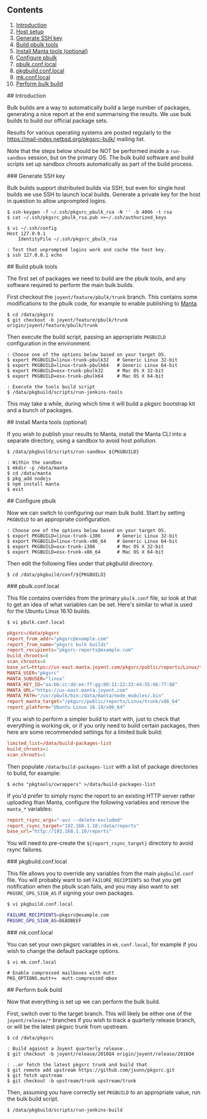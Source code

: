 ## Contents

1. <a href="#introduction">Introduction</a>
1. <a href="#host-setup">Host setup</a>
1. <a href="#generate-ssh-key">Generate SSH key</a>
1. <a href="#build-pbulk-tools">Build pbulk tools</a>
1. <a href="#install-manta-tools">Install Manta tools (optional)</a>
1. <a href="#configure-pbulk">Configure pbulk</a>
  1. <a href="#configure-pbulk-pbulk-conf-local">pbulk.conf.local</a>
  1. <a href="#configure-pbulk-pkgbuild-conf-local">pkgbuild.conf.local</a>
  1. <a href="#configure-pbulk-mk-conf-local">mk.conf.local</a>
1. <a href="#perform-bulk-build">Perform bulk build</a>

<a name="introduction"/>
## Introduction

Bulk builds are a way to automatically build a large number of packages,
generating a nice report at the end summarising the results.  We use bulk
builds to build our official package sets.

Results for various operating systems are posted regularly to the
<https://mail-index.netbsd.org/pkgsrc-bulk/> mailing list.

Note that the steps below should be NOT be performed inside a `run-sandbox`
session, but on the primary OS.  The bulk build software and build scripts set
up sandbox chroots automatically as part of the build process.

<a name="generate-ssh-key"/>
### Generate SSH key

Bulk builds support distributed builds via SSH, but even for single host builds
we use SSH to launch local builds.  Generate a private key for the host in
question to allow unprompted logins.

```console
$ ssh-keygen -f ~/.ssh/pkgsrc_pbulk_rsa -N '' -b 4096 -t rsa
$ cat ~/.ssh/pkgsrc_pbulk_rsa.pub >>~/.ssh/authorized_keys

$ vi ~/.ssh/config
Host 127.0.0.1
	IdentityFile ~/.ssh/pkgsrc_pbulk_rsa

: Test that unprompted logins work and cache the host key.
$ ssh 127.0.0.1 echo
```

<a name="build-pbulk-tools"/>
## Build pbulk tools

The first set of packages we need to build are the pbulk tools, and any
software required to perform the main bulk builds.

First checkout the `joyent/feature/pbulk/trunk` branch.  This contains some
modifications to the pbulk code, for example to enable publishing to
[Manta](https://www.joyent.com/manta).

```console
$ cd /data/pkgsrc
$ git checkout -b joyent/feature/pbulk/trunk origin/joyent/feature/pbulk/trunk
```

Then execute the build script, passing an appropriate `PKGBUILD` configuration
in the environment.

```console
: Choose one of the options below based on your target OS.
$ export PKGBUILD=linux-trunk-pbulk32   # Generic Linux 32-bit
$ export PKGBUILD=linux-trunk-pbulk64   # Generic Linux 64-bit
$ export PKGBUILD=osx-trunk-pbulk32     # Mac OS X 32-bit
$ export PKGBUILD=osx-trunk-pbulk64     # Mac OS X 64-bit

: Execute the tools build script
$ /data/pkgbuild/scripts/run-jenkins-tools
```

This may take a while, during which time it will build a pkgsrc bootstrap kit
and a bunch of packages.

<a name="install-manta-tools"/>
## Install Manta tools (optional)

If you wish to publish your results to Manta, install the Manta CLI into a
separate directory, using a sandbox to avoid host pollution.

```console
$ /data/pkgbuild/scripts/run-sandbox ${PKGBUILD}

: Within the sandbox
$ mkdir -p /data/manta
$ cd /data/manta
$ pkg_add nodejs
$ npm install manta
$ exit
```

<a name="configure-pbulk"/>
## Configure pbulk

Now we can switch to configuring our main bulk build.  Start by setting
`PKGBUILD` to an appropriate configuration.

```console
: Choose one of the options below based on your target OS.
$ export PKGBUILD=linux-trunk-i386      # Generic Linux 32-bit
$ export PKGBUILD=linux-trunk-x86_64    # Generic Linux 64-bit
$ export PKGBUILD=osx-trunk-i386        # Mac OS X 32-bit
$ export PKGBUILD=osx-trunk-x86_64      # Mac OS X 64-bit
```

Then edit the following files under that pkgbuild directory.

```console
$ cd /data/pkgbuild/conf/${PKGBUILD}
```

<a name="configure-pbulk-pbulk-conf-local"/>
### pbulk.conf.local

This file contains overrides from the primary `pbulk.conf` file, so look at
that to get an idea of what variables can be set.  Here's similar to what is
used for the Ubuntu Linux 16.10 builds.

```console
$ vi pbulk.conf.local
```

```conf
pkgsrc=/data/pkgsrc
report_from_addr="pkgsrc@example.com"
report_from_name="pkgsrc bulk builds"
report_recipients="pkgsrc-reports@example.com"
build_chroots=8
scan_chroots=8
base_url=https://us-east.manta.joyent.com/pkgsrc/public/reports/Linux/trunk/x86_64
MANTA_USER="pkgsrc"
MANTA_SUBUSER="linux"
MANTA_KEY_ID="aa:bb:cc:dd:ee:ff:gg:00:11:22:33:44:55:66:77:88"
MANTA_URL="https://us-east.manta.joyent.com"
MANTA_PATH="/usr/pbulk/bin:/data/manta/node_modules/.bin"
report_manta_target="/pkgsrc/public/reports/Linux/trunk/x86_64"
report_platform="Ubuntu Linux 16.10/x86_64"
```

If you wish to perform a simpler build to start with, just to check that
everything is working ok, or if you only need to build certain packages, then
here are some recommended settings for a limited bulk build:

```conf
limited_list=/data/build-packages-list
build_chroots=1
scan_chroots=1
```

Then populate `/data/build-packages-list` with a list of package directories to
build, for example:

```console
$ echo "pkgtools/cwrappers" >/data/build-packages-list
```

If you'd prefer to simply rsync the report to an existing HTTP server rather
uploading than Manta, configure the following variables and remove the
`manta_*` variables:

```conf
report_rsync_args="-avz --delete-excluded"
report_rsync_target="192.168.1.10:/data/reports"
base_url="http://192.168.1.10/reports"
```

You will need to pre-create the `${report_rsync_target}` directory to avoid
rsync failures.

<a name="configure-pbulk-pkgbuild-conf-local"/>
### pkgbuild.conf.local

This file allows you to override any variables from the main `pkgbuild.conf`
file.  You will probably want to set `FAILURE_RECIPIENTS` so that you get
notification when the pbulk scan fails, and you may also want to set
`PKGSRC_GPG_SIGN_AS` if signing your own packages.

```console
$ vi pkgbuild.conf.local
```

```bash
FAILURE_RECIPIENTS=pkgsrc@example.com
PKGSRC_GPG_SIGN_AS=DEADBEEF
```

<a name="configure-pbulk-mk-conf-local"/>
### mk.conf.local

You can set your own pkgsrc variables in `mk.conf.local`, for example if you
wish to change the default package options.

```console
$ vi mk.conf.local
```

```make
# Enable compressed mailboxes with mutt
PKG_OPTIONS.mutt+=	mutt-compressed-mbox
```

<a name="perform-bulk-build"/>
## Perform bulk build

Now that everything is set up we can perform the bulk build.

First, switch over to the target branch.  This will likely be either one of the
`joyent/release/*` branches if you wish to track a quarterly release branch, or
will be the latest pkgsrc trunk from upstream.

```console
$ cd /data/pkgsrc

: Build against a Joyent quarterly release..
$ git checkout -b joyent/release/2016Q4 origin/joyent/release/2016Q4

: ..or fetch the latest pkgsrc trunk and build that
$ git remote add upstream https://github.com/jsonn/pkgsrc.git
$ git fetch upstream
$ git checkout -b upstream/trunk upstream/trunk
```

Then, assuming you have correctly set `PKGBUILD` to an appropriate value, run
the bulk build script.

```console
$ /data/pkgbuild/scripts/run-jenkins-build
```
